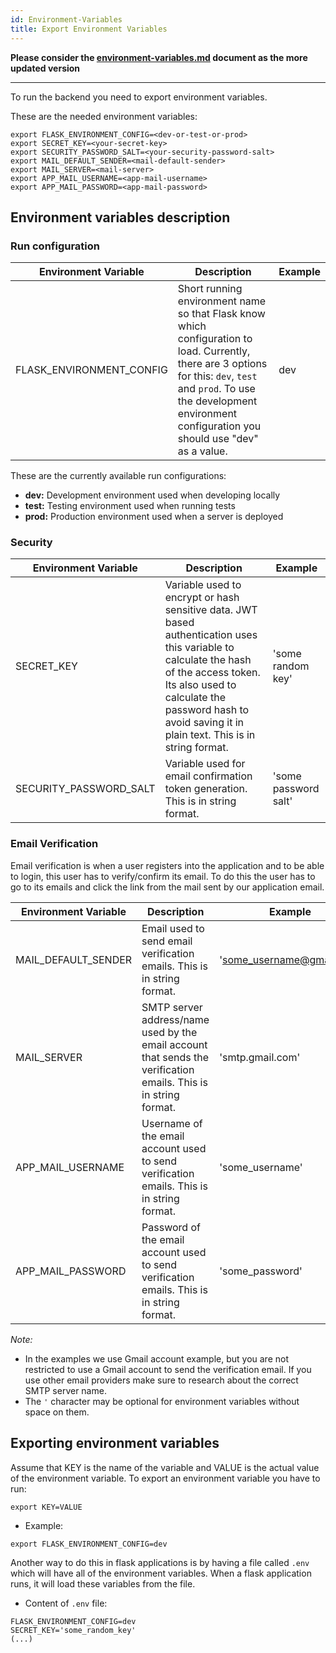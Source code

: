 ```yaml
---
id: Environment-Variables
title: Export Environment Variables
---
```

**Please consider the [environment-variables.md](https://github.com/anitab-org/mentorship-backend/blob/develop/docs/environment-variables.md) document as the more updated version**

---

To run the backend you need to export environment variables.

These are the needed environment variables:
```
export FLASK_ENVIRONMENT_CONFIG=<dev-or-test-or-prod>
export SECRET_KEY=<your-secret-key>
export SECURITY_PASSWORD_SALT=<your-security-password-salt>
export MAIL_DEFAULT_SENDER=<mail-default-sender>
export MAIL_SERVER=<mail-server>
export APP_MAIL_USERNAME=<app-mail-username>
export APP_MAIL_PASSWORD=<app-mail-password>
```

## Environment variables description

### Run configuration

| Environment Variable     | Description                                                                                                                                                                                                                    | Example |
|--------------------------|--------------------------------------------------------------------------------------------------------------------------------------------------------------------------------------------------------------------------------|---------|
| FLASK_ENVIRONMENT_CONFIG | Short running environment name so that Flask know which configuration to load. Currently, there are 3 options for this: `dev`, `test` and `prod`.  To use the development environment configuration you should use "dev" as a value. | dev     |

These are the currently available run configurations:
- **dev:** Development environment used when developing locally
- **test:** Testing environment used when running tests
- **prod:** Production environment used when a server is deployed

### Security

| Environment Variable   | Description                                                                                                                                                                                                                                       | Example              |
|------------------------|---------------------------------------------------------------------------------------------------------------------------------------------------------------------------------------------------------------------------------------------------|----------------------|
| SECRET_KEY             | Variable used to encrypt or hash sensitive data.  JWT based authentication uses this variable to calculate the hash of the access token. Its also used to calculate the password hash to avoid saving it in plain text. This is in string format. | 'some random key'    |
| SECURITY_PASSWORD_SALT | Variable used for email confirmation token generation. This is in string format.                                                                                                                                                    | 'some password salt' |

### Email Verification

Email verification is when a user registers into the application and to be able to login, this user has to verify/confirm its email. To do this the user has to go to its emails and click the link from the mail sent by our application email.

| Environment Variable | Description                                                                                                     | Example                |
|----------------------|-----------------------------------------------------------------------------------------------------------------|------------------------|
| MAIL_DEFAULT_SENDER  | Email used to send email verification emails. This is in string format.                                         | 'some_username@gmail.com' |
| MAIL_SERVER          | SMTP server address/name used by the email account that sends the verification emails. This is in string format. | 'smtp.gmail.com'       |
| APP_MAIL_USERNAME    | Username of the email account used to send verification emails. This is in string format.                       | 'some_username'        |
| APP_MAIL_PASSWORD    | Password of the email account used to send verification emails. This is in string format.                       | 'some_password'        |

_Note:_
- In the examples we use Gmail account example, but you are not restricted to use a Gmail account to send the verification email. If you use other email providers make sure to research about the correct SMTP server name.
- The `'` character may be optional for environment variables without space on them.

## Exporting environment variables

Assume that KEY is the name of the variable and VALUE is the actual value of the environment variable.
To export an environment variable you have to run:
```
export KEY=VALUE
```

- Example:
```
export FLASK_ENVIRONMENT_CONFIG=dev
```

Another way to do this in flask applications is by having a file called `.env` which will have all of the environment variables. When a flask application runs, it will load these variables from the file.

- Content of `.env` file:

```
FLASK_ENVIRONMENT_CONFIG=dev
SECRET_KEY='some_random_key'
(...)
```
